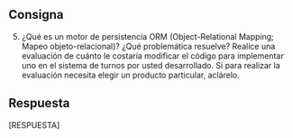 ﻿
## Consigna

5) ¿Qué es un motor de persistencia ORM (Object-Relational Mapping; Mapeo objeto-relacional)? ¿Qué problemática resuelve? Realice una evaluación de cuánto le costaría modificar el código para implementar uno en el sistema de turnos por usted desarrollado. Si para realizar la evaluación necesita elegir un producto particular, aclárelo.

## Respuesta

[RESPUESTA]

